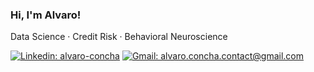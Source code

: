 ### Hi, I'm Alvaro!

Data Science · Credit Risk · Behavioral Neuroscience

[![Linkedin: alvaro-concha](https://img.shields.io/badge/alvaro--concha-0077B5?style=flat-square&logo=linkedin&logoColor=white&link=https://www.linkedin.com/in/alvaro-concha/)](https://www.linkedin.com/in/alvaro-concha/)
[![Gmail: alvaro.concha.contact@gmail.com](https://img.shields.io/badge/alvarogymnas@gmail.com-D14836?style=flat-square&logo=gmail&logoColor=white&link=mailto:alvarogymnas@gmail.com)](mailto:alvaro.concha.contact@gmail.com)

<!--
**alvaro-concha/alvaro-concha** is a ✨ _special_ ✨ repository because its `README.md` (this file) appears on your GitHub profile.

Here are some ideas to get you started:

- 🔭 I’m currently working on ...
- 🌱 I’m currently learning ...
- 👯 I’m looking to collaborate on ...
- 🤔 I’m looking for help with ...
- 💬 Ask me about ...
- 📫 How to reach me: ...
- 😄 Pronouns: ...
- ⚡ Fun fact: ...
-->
